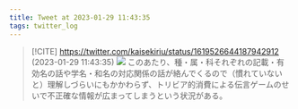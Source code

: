 ```yaml
---
title: Tweet at 2023-01-29 11:43:35
tags: twitter_log
---
```


> [!CITE] https://twitter.com/kaisekiriu/status/1619526644187942912 (2023-01-29 11:43:35)
> ![](https://twitter.com/kaisekiriu/status/1619526644187942912)
> このあたり、種・属・科それぞれの記載・有効名の話や学名・和名の対応関係の話が絡んでくるので（慣れていないと）理解しづらいにもかかわらず、トリビア的消費による伝言ゲームのせいで不正確な情報が広まってしまうという状況がある。
